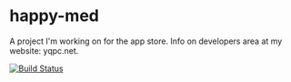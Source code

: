 # happy-med
A project I'm working on for the app store. Info on developers area at my website: yqpc.net.


[![Build Status](https://magnum.travis-ci.com/armanb21/happy-med.svg?token=9GMj2iTKuhaXXv1g423i)](https://magnum.travis-ci.com/armanb21/happy-med)
